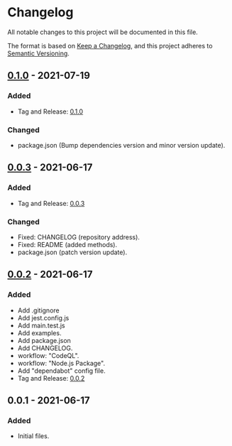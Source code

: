 # Changelog

All notable changes to this project will be documented in this file.

The format is based on [Keep a Changelog](https://keepachangelog.com/en/1.0.0/),
and this project adheres to [Semantic Versioning](https://semver.org/spec/v2.0.0.html).


## [0.1.0](https://github.com/jamilservicos/jamilservices-namespace-helper/tree/0.0.3) - 2021-07-19

### Added

- Tag and Release: [0.1.0](https://github.com/jamilservicos/jamilservices-namespace-helper/releases/tag/0.1.0)

### Changed

- package.json (Bump dependencies version and minor version update).


## [0.0.3](https://github.com/jamilservicos/jamilservices-namespace-helper/tree/0.0.3) - 2021-06-17

### Added

- Tag and Release: [0.0.3](https://github.com/jamilservicos/jamilservices-namespace-helper/releases/tag/0.0.3)

### Changed

- Fixed: CHANGELOG (repository address).
- Fixed: README (added methods).
- package.json (patch version update).


## [0.0.2](https://github.com/jamilservicos/jamilservices-namespace-helper/tree/0.0.2) - 2021-06-17

### Added

- Add .gitignore
- Add jest.config.js
- Add main.test.js
- Add examples.
- Add package.json
- Add CHANGELOG.
- workflow: "CodeQL".
- workflow: "Node.js Package".
- Add "dependabot" config file.
- Tag and Release: [0.0.2](https://github.com/jamilservicos/jamilservices-namespace-helper/releases/tag/0.0.2)


## 0.0.1 - 2021-06-17

### Added

- Initial files.